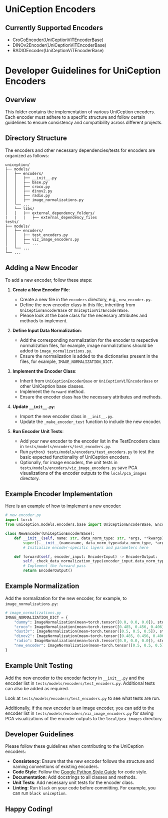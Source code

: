 # UniCeption Encoders

## Currently Supported Encoders

- CroCoEncoder(UniCeptionViTEncoderBase)
- DINOv2Encoder(UniCeptionViTEncoderBase)
- RADIOEncoder(UniCeptionViTEncoderBase)

# Developer Guidelines for UniCeption Encoders

## Overview

This folder contains the implementation of various UniCeption encoders. Each encoder must adhere to a specific structure and follow certain guidelines to ensure consistency and compatibility across different projects.

## Directory Structure

The encoders and other necessary dependencies/tests for encoders are organized as follows:
```
uniception/
├── models/
│   ├── encoders/
│   │   ├── __init__.py
│   │   ├── base.py
│   │   ├── croco.py
│   │   ├── dinov2.py
│   │   ├── radio.py
│   │   ├── image_normalizations.py
│   └── ...
│   └── libs/
│   │   ├── external_dependency_folders/
|   |   |   ├── external_dependency_files
tests/
├── models/
│   ├── encoders/
│   │   ├── test_encoders.py
│   │   ├── viz_image_encoders.py
│   │   └── ...
|   └── ...
└── ...
```

## Adding a New Encoder

To add a new encoder, follow these steps:

1. **Create a New Encoder File**:
   - Create a new file in the `encoders` directory, e.g., `new_encoder.py`.
   - Define the new encoder class in this file, inheriting from `UniCeptionEncoderBase` or `UniCeptionViTEncoderBase`.
   - Please look at the base class for the necessary attributes and methods to implement.

2. **Define Input Data Normalization**:
   - Add the corresponding normalization for the encoder to respective normalization files, for example, image normalizations should be added to `image_normalizations.py`.
   - Ensure the normalization is added to the dictionaries present in the files, for example, `IMAGE_NORMALIZATION_DICT`.

4. **Implement the Encoder Class**:
   - Inherit from `UniCeptionEncoderBase` or `UniCeptionViTEncoderBase` or other UniCeption base classes.
   - Implement the `forward` method.
   - Ensure the encoder class has the necessary attributes and methods.

4. **Update `__init__.py`**:
   - Import the new encoder class in `__init__.py`.
   - Update the `_make_encoder_test` function to include the new encoder.

5. **Run Encoder Unit Tests**:
   - Add your new encoder to the encoder list in the TestEncoders class in `tests/models/encoders/test_encoders.py`.
   - Run `python3 tests/models/encoders/test_encoders.py` to test the basic expected functionality of UniCeption encoders.
   - Optionally, for image encoders, the unit tests in `tests/models/encoders/viz_image_encoders.py` save PCA visualizations of the encoder outputs to the `local/pca_images` directory.

## Example Encoder Implementation

Here is an example of how to implement a new encoder:

```python
# new_encoder.py
import torch
from uniception.models.encoders.base import UniCeptionEncoderBase, EncoderInput, EncoderOutput

class NewEncoder(UniCeptionEncoderBase):
    def __init__(self, name: str, data_norm_type: str, *args, **kwargs):
        super().__init__(name=name, data_norm_type=data_norm_type, *args, **kwargs)
        # Initialize encoder-specific layers and parameters here

    def forward(self, encoder_input: EncoderInput) -> EncoderOutput:
        self._check_data_normalization_type(encoder_input.data_norm_type)
        # Implement the forward pass
        return EncoderOutput()
```

## Example Normalization

Add the normalization for the new encoder, for example, to `image_normalizations.py`:

```python
# image_normalizations.py
IMAGE_NORMALIZATION_DICT = {
    "dummy": ImageNormalization(mean=torch.tensor([0.0, 0.0, 0.0]), std=torch.tensor([1.0, 1.0, 1.0])),
    "croco": ImageNormalization(mean=torch.tensor([0.485, 0.456, 0.406]), std=torch.tensor([0.229, 0.224, 0.225])),
    "dust3r": ImageNormalization(mean=torch.tensor([0.5, 0.5, 0.5]), std=torch.tensor([0.5, 0.5, 0.5])),
    "dinov2": ImageNormalization(mean=torch.tensor([0.485, 0.456, 0.406]), std=torch.tensor([0.229, 0.224, 0.225])),
    "radio": ImageNormalization(mean=torch.tensor([0.0, 0.0, 0.0]), std=torch.tensor([1.0, 1.0, 1.0])),
    "new_encoder": ImageNormalization(mean=torch.tensor([0.5, 0.5, 0.5]), std=torch.tensor([0.2, 0.2, 0.2])),
}
```

## Example Unit Testing

Add the new encoder to the encoder factory in `__init__.py` and the encoder list in `tests/models/encoders/test_encoders.py`. Additional tests can also be added as required.

Look at `tests/models/encoders/test_encoders.py` to see what tests are run.

Additionally, if the new encoder is an image encoder, you can add to the encoder list in `tests/models/encoders/viz_image_encoders.py` for saving PCA visualizations of the encoder outputs to the `local/pca_images` directory.

## Developer Guidelines

Please follow these guidelines when contributing to the UniCeption encoders:
- **Consistency**: Ensure that the new encoder follows the structure and naming conventions of existing encoders.
- **Code Style**: Follow the [Google Python Style Guide](https://google.github.io/styleguide/pyguide.html) for code style.
- **Documentation**: Add docstrings to all classes and methods.
- **Unit Tests**: Add necessary unit tests for the encoder class.
- **Linting**: Run `black` on your code before committing. For example, you can run `black uniception`.

## Happy Coding!